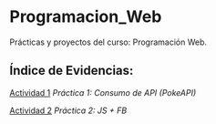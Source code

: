 # Programacion_Web

Prácticas y proyectos del curso: Programación Web.

## Índice de Evidencias:

[Actividad 1](./PracticaAPI/ContAPI.md) _Práctica 1: Consumo de API (PokeAPI)_

[Actividad 2](./JS+FB/Descripcion.md) _Práctica 2: JS + FB_
